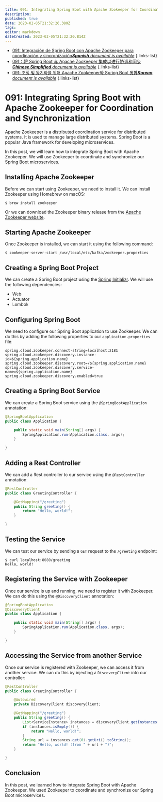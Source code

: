 ```yaml
---
title: 091: Integrating Spring Boot with Apache Zookeeper for Coordination and Synchronization
description: 
published: true
date: 2023-02-05T21:32:26.380Z
tags: 
editor: markdown
dateCreated: 2023-02-05T21:32:20.814Z
---
```


- [091: Integración de Spring Boot con Apache Zookeeper para coordinación y sincronización***Spanish** document is available*](/es/Knowledge-base/Spring-Boot/Learning/091-integrating-spring-boot-with-apache-zookeeper-for-coordination-and-synchronization)
{.links-list}
- [091：将 Spring Boot 与 Apache Zookeeper 集成以进行协调和同步***Chinese Simplified** document is available*](/zh/Knowledge-base/Spring-Boot/Learning/091-integrating-spring-boot-with-apache-zookeeper-for-coordination-and-synchronization)
{.links-list}
- [091: 조정 및 동기화를 위해 Apache Zookeeper와 Spring Boot 통합***Korean** document is available*](/ko/Knowledge-base/Spring-Boot/Learning/091-integrating-spring-boot-with-apache-zookeeper-for-coordination-and-synchronization)
{.links-list}


# 091: Integrating Spring Boot with Apache Zookeeper for Coordination and Synchronization

Apache Zookeeper is a distributed coordination service for distributed systems. It is used to manage large distributed systems. Spring Boot is a popular Java framework for developing microservices.

In this post, we will learn how to integrate Spring Boot with Apache Zookeeper. We will use Zookeeper to coordinate and synchronize our Spring Boot microservices.

## Installing Apache Zookeeper

Before we can start using Zookeeper, we need to install it. We can install Zookeeper using Homebrew on macOS:

```
$ brew install zookeeper
```

Or we can download the Zookeeper binary release from the [Apache Zookeeper website](https://zookeeper.apache.org/).

## Starting Apache Zookeeper

Once Zookeeper is installed, we can start it using the following command:

```
$ zookeeper-server-start /usr/local/etc/kafka/zookeeper.properties
```

## Creating a Spring Boot Project

We can create a Spring Boot project using the [Spring Initializr](https://start.spring.io/). We will use the following dependencies:

* Web
* Actuator
* Lombok

## Configuring Spring Boot

We need to configure our Spring Boot application to use Zookeeper. We can do this by adding the following properties to our `application.properties` file:

```properties
spring.cloud.zookeeper.connect-string=localhost:2181
spring.cloud.zookeeper.discovery.instance-id=${spring.application.name}
spring.cloud.zookeeper.discovery.root=/${spring.application.name}
spring.cloud.zookeeper.discovery.service-name=${spring.application.name}
spring.cloud.zookeeper.discovery.enabled=true
```

## Creating a Spring Boot Service

We can create a Spring Boot service using the `@SpringBootApplication` annotation:

```java
@SpringBootApplication
public class Application {

    public static void main(String[] args) {
        SpringApplication.run(Application.class, args);
    }

}
```

## Adding a Rest Controller

We can add a Rest controller to our service using the `@RestController` annotation:

```java
@RestController
public class GreetingController {

    @GetMapping("/greeting")
    public String greeting() {
        return "Hello, world!";
    }

}
```

## Testing the Service

We can test our service by sending a `GET` request to the `/greeting` endpoint:

```
$ curl localhost:8080/greeting
Hello, world!
```

## Registering the Service with Zookeeper

Once our service is up and running, we need to register it with Zookeeper. We can do this using the `@DiscoveryClient` annotation:

```java
@SpringBootApplication
@DiscoveryClient
public class Application {

    public static void main(String[] args) {
        SpringApplication.run(Application.class, args);
    }

}
```

## Accessing the Service from another Service

Once our service is registered with Zookeeper, we can access it from another service. We can do this by injecting a `DiscoveryClient` into our controller:

```java
@RestController
public class GreetingController {

    @Autowired
    private DiscoveryClient discoveryClient;

    @GetMapping("/greeting")
    public String greeting() {
        List<ServiceInstance> instances = discoveryClient.getInstances("greeting-service");
        if (instances.isEmpty()) {
            return "Hello, world!";
        }
        String url = instances.get(0).getUri().toString();
        return "Hello, world! (from " + url + ")";
    }

}
```

## Conclusion

In this post, we learned how to integrate Spring Boot with Apache Zookeeper. We used Zookeeper to coordinate and synchronize our Spring Boot microservices.
